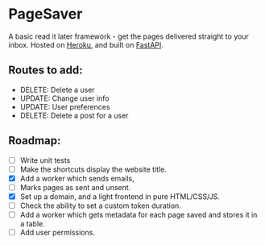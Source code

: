 # PageSaver
A basic read it later framework - get the pages delivered straight to your inbox.
Hosted on [Heroku](http://page-saver.herokuapp.com), and built on [FastAPI](https://fastapi.tiangolo.com/).
## Routes to add:

- DELETE: Delete a user
- UPDATE: Change user info
- UPDATE: User preferences
- DELETE: Delete a post for a user

## Roadmap:

- [ ] Write unit tests
- [ ] Make the shortcuts display the website title.
- [x] Add a worker which sends emails,
- [ ] Marks pages as sent and unsent.
- [x] Set up a domain, and a light frontend in pure HTML/CSS/JS.
- [ ] Check the ability to set a custom token duration.
- [ ] Add a worker which gets metadata for each page saved and stores it in a table.
- [ ] Add user permissions.